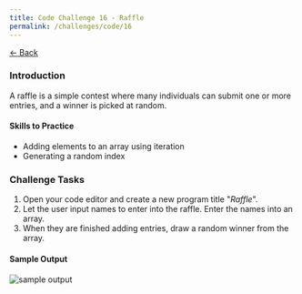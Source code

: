 ```yaml
---
title: Code Challenge 16 - Raffle
permalink: /challenges/code/16
---
```


[← Back](/challenges/)

### Introduction

A raffle is a simple contest where many individuals can submit one or more entries, and a winner is picked at random.

#### Skills to Practice

- Adding elements to an array using iteration
- Generating a random index

### Challenge Tasks
1. Open your code editor and create a new program title "*Raffle*".
2. Let the user input names to enter into the raffle. Enter the names into an array.
3. When they are finished adding entries, draw a random winner from the array.


#### Sample Output

<img src="/assets/img/challenges/challenge-16-raffle-sample.gif" alt="sample output" title="sample output">
